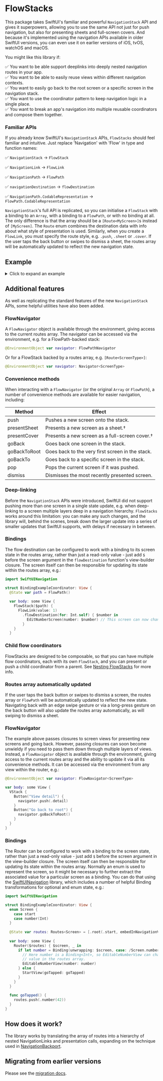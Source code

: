# FlowStacks

This package takes SwiftUI's familiar and powerful `NavigationStack` API and gives it superpowers, allowing you to use the same API not just for push navigation, but also for presenting sheets and full-screen covers. And because it's implemented using the navigation APIs available in older SwiftUI versions, you can even use it on earlier versions of iOS, tvOS, watchOS and macOS.

You might like this library if:

✅ You want to be able support deeplinks into deeply nested navigation routes in your app.<br/>
✅ You want to be able to easily reuse views within different navigation contexts.<br/>
✅ You want to easily go back to the root screen or a specific screen in the navigation stack.<br/>
✅ You want to use the coordinator pattern to keep navigation logic in a single place.<br/>
✅ You want to break an app's navigation into multiple reusable coordinators and compose them together.<br/>

### Familiar APIs

If you already know SwiftUI's `NavigationStack` APIs, `FlowStacks` should feel familiar and intuitive. Just replace 'Navigation' with 'Flow' in type and function names:
 
✅ `NavigationStack` -> `FlowStack`

✅ `NavigationLink` -> `FlowLink`

✅ `NavigationPath` -> `FlowPath`

✅ `navigationDestination` -> `flowDestination`

✅ `NavigationPath.CodableRepresentation` -> `FlowPath.CodableRepresentation`

`NavigationStack`'s full API is replicated, so you can initialise a `FlowStack` with a binding to an `Array`, with a binding to a `FlowPath`, or with no binding at all. The only difference is that the array should be a `[Route<MyScreen>]`s instead of `[MyScreen]`. The `Route` enum combines the destination data with info about what style of presentation is used. Similarly, when you create a `FlowLink`, you must specify the route style, e.g. `.push`, `.sheet` or `.cover`. If the user taps the back button or swipes to dismiss a sheet, the routes array will be automatically updated to reflect the new navigation state. 

## Example

<details>
  <summary>Click to expand an example</summary>

```swift
import FlowStacks
import SwiftUI

struct ContentView: View {
  @State var path = FlowPath()
  @State var isShowingWelcome = false

  var body: some View {
    FlowStack($path, withNavigation: true) {
      HomeView()
        .flowDestination(for: Int.self, destination: { number in
          NumberView(number: number)
        })
        .flowDestination(for: String.self, destination: { text in
          Text(text)
        })
        .flowDestination(isPresented: $isShowingWelcome, style: .sheet) {
          Text("Welcome to FlowStacks!")
        }
    }
  }
}

struct HomeView: View {
  @EnvironmentObject var navigator: FlowPathNavigator
  
  var body: some View {
    List {
      ForEach(0 ..< 10, id: \.self) { number in
        FlowLink(value: number, style: .sheet(withNavigation: true), label: { Text("Show \(number)") })
      }
      Button("Show 'hello'") {
        navigator.push("Hello")
      }
    }
    .navigationTitle("Home")
  }
}

struct NumberView: View {
  @EnvironmentObject var navigator: FlowPathNavigator
  let number: Int

  var body: some View {
    VStack(spacing: 8) {
      Text("\(number)")
      FlowLink(
        value: number + 1,
        style: .push,
        label: { Text("Show next number") }
      )
      Button("Go back to root") {
        navigator.goBackToRoot()
      }
    }
    .navigationTitle("\(number)")
  }
}
```

</details>

## Additional features

As well as replicating the standard features of the new `NavigationStack` APIs, some helpful utilities have also been added. 

### FlowNavigator

A `FlowNavigator` object is available through the environment, giving access to the current routes array. The navigator can be accessed via the environment, e.g. for a FlowPath-backed stack:

```swift
@EnvironmentObject var navigator: FlowPathNavigator
```

Or for a FlowStack backed by a routes array, e.g. `[Route<ScreenType>]`:

```swift
@EnvironmentObject var navigator: Navigator<ScreenType>
```

### Convenience methods

When interacting with a `FlowNavigator` (or the original `Array` or `FlowPath`), a number of convenience methods are available for easier navigation, including:

| Method       | Effect                                            |
|--------------|---------------------------------------------------|
| push         | Pushes a new screen onto the stack.               |
| presentSheet | Presents a new screen as a sheet.†                |
| presentCover | Presents a new screen as a full-screen cover.†    |
| goBack       | Goes back one screen in the stack.                |
| goBackToRoot | Goes back to the very first screen in the stack.  |
| goBackTo     | Goes back to a specific screen in the stack.      |
| pop          | Pops the current screen if it was pushed.         |
| dismiss      | Dismisses the most recently presented screen.     |

### Deep-linking
 
 Before the `NavigationStack` APIs were introduced, SwiftUI did not support pushing more than one screen in a single state update, e.g. when deep-linking to a screen multiple layers deep in a navigation hierarchy. `FlowStacks` works around this limitation: you can make any such changes, and the library will, behind the scenes, break down the larger update into a series of smaller updates that SwiftUI supports, with delays if necessary in between.

### Bindings

The flow destination can be configured to work with a binding to its screen state in the routes array, rather than just a read-only value - just add `$` before the screen argument in the `flowDestination` function's view-builder closure. The screen itself can then be responsible for updating its state within the routes array, e.g.:

```swift
import SwiftUINavigation

struct BindingExampleCoordinator: View {
  @State var path = FlowPath()
    
  var body: some View {
    FlowStack($path) {
      FlowLink(value: 1)
        .flowDestination(for: Int.self) { $number in
          EditNumberScreen(number: $number) // This screen can now change the number stored in the path.
        }
    }
  }
```

### Child flow coordinators

FlowStacks are designed to be composable, so that you can have multiple flow coordinators, each with its own `FlowStack`, and you can present or push a child coordinator from a parent. See [Nesting FlowStacks](Docs/Nesting%20FlowStacks.md) for more info.

### Routes array automatically updated

If the user taps the back button or swipes to dismiss a screen, the routes array or `FlowPath` will be automatically updated to reflect the new state. Navigating back with an edge swipe gesture or via a long-press gesture on the back button will also update the routes array automatically, as will swiping to dismiss a sheet.

### FlowNavigator

The example above passes closures to screen views for presenting new screens and going back. However, passing closures can soon become unwieldy if you need to pass them down through multiple layers of views. Instead, a `FlowNavigator` object is available through the environment, giving access to the current routes array and the ability to update it via all its convenience methods. It can be accessed via the environment from any view within the router, e.g.:

```swift
@EnvironmentObject var navigator: FlowNavigator<ScreenType>

var body: some View {
  VStack {
    Button("View detail") {
      navigator.push(.detail)
    }
    Button("Go back to root") {
      navigator.goBackToRoot()
    }
  }
}
```

### Bindings

The Router can be configured to work with a binding to the screen state, rather than just a read-only value - just add `$` before the screen argument in the view-builder closure. The screen itself can then be responsible for updating its state within the routes array. Normally an enum is used to represent the screen, so it might be necessary to further extract the associated value for a particular screen as a binding. You can do that using the [SwiftUINavigation](https://github.com/pointfreeco/swiftui-navigation) library, which includes a number of helpful Binding transformations for optional and enum state, e.g.:

```swift
import SwiftUINavigation

struct BindingExampleCoordinator: View {
  enum Screen {
    case start
    case number(Int)
  }
  
  @State var routes: Routes<Screen> = [.root(.start, embedInNavigationView: true)]
    
  var body: some View {
    Router($routes) { $screen, _ in
      if let number = Binding(unwrapping: $screen, case: /Screen.number) {
        // Here number is a Binding<Int>, so EditableNumberView can change its
        // value in the routes array.
        EditableNumberView(number: number)
      } else {
        StartView(goTapped: goTapped)
      }
    }
  }
  
  func goTapped() {
    routes.push(.number(42))
  }
}
```

## How does it work? 

The library works by translating the array of routes into a hierarchy of nested NavigationLinks and presentation calls, expanding on the technique used in [NavigationBackport](https://github.com/johnpatrickmorgan/NavigationBackport).

## Migrating from earlier versions

Please see the [migration docs](Docs/Migration/Migrating%20to%201.0.md).
